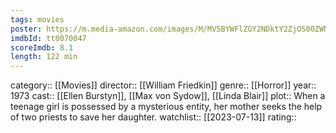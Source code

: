 ```yaml
---
tags: movies
poster: https://m.media-amazon.com/images/M/MV5BYWFlZGY2NDktY2ZjOS00ZWNkLTg0ZDAtZDY4MTM1ODU4ZjljXkEyXkFqcGdeQXVyMjUzOTY1NTc@._V1_SX300.jpg
imdbId: tt0070047
scoreImdb: 8.1
length: 122 min
---
```


category:: [[Movies]]
director:: [[William Friedkin]]
genre:: [[Horror]]
year:: 1973
cast:: [[Ellen Burstyn]], [[Max von Sydow]], [[Linda Blair]]
plot:: When a teenage girl is possessed by a mysterious entity, her mother seeks the help of two priests to save her daughter.
watchlist:: [[2023-07-13]]
rating::
